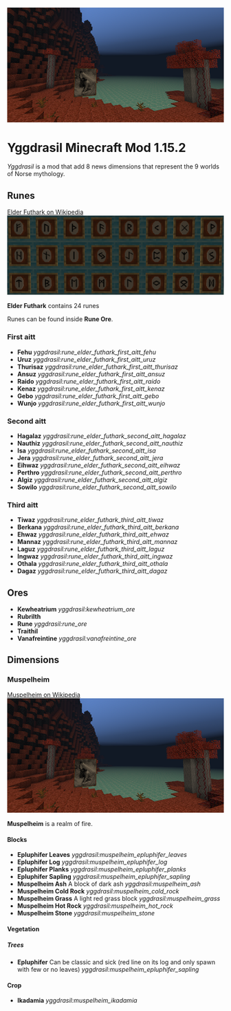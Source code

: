 ![Yggdrasil](https://raw.githubusercontent.com/DavidMontandon/Yggdrasil/master/help/screenshots/muspelheim.png)

# Yggdrasil Minecraft Mod 1.15.2
*Yggdrasil* is a mod that add 8 news dimensions that represent the 9 worlds of Norse mythology.

## Runes
[Elder Futhark on Wikipedia](https://en.wikipedia.org/wiki/Elder_Futhark)
![Screenshot](https://raw.githubusercontent.com/DavidMontandon/Yggdrasil/master/help/screenshots/runes.png)

**Elder Futhark** contains 24 runes

Runes can be found inside **Rune Ore**.

### First aitt
- **Fehu** *yggdrasil:rune_elder_futhark_first_aitt_fehu*
- **Uruz** *yggdrasil:rune_elder_futhark_first_aitt_uruz*
- **Thurisaz** *yggdrasil:rune_elder_futhark_first_aitt_thurisaz*
- **Ansuz** *yggdrasil:rune_elder_futhark_first_aitt_ansuz*
- **Raido** *yggdrasil:rune_elder_futhark_first_aitt_raido*
- **Kenaz** *yggdrasil:rune_elder_futhark_first_aitt_kenaz*
- **Gebo** *yggdrasil:rune_elder_futhark_first_aitt_gebo*
- **Wunjo** *yggdrasil:rune_elder_futhark_first_aitt_wunjo*

### Second aitt
- **Hagalaz** *yggdrasil:rune_elder_futhark_second_aitt_hagalaz*
- **Nauthiz** *yggdrasil:rune_elder_futhark_second_aitt_nauthiz*
- **Isa** *yggdrasil:rune_elder_futhark_second_aitt_isa*
- **Jera** *yggdrasil:rune_elder_futhark_second_aitt_jera*
- **Eihwaz** *yggdrasil:rune_elder_futhark_second_aitt_eihwaz*
- **Perthro** *yggdrasil:rune_elder_futhark_second_aitt_perthro*
- **Algiz** *yggdrasil:rune_elder_futhark_second_aitt_algiz*
- **Sowilo** *yggdrasil:rune_elder_futhark_second_aitt_sowilo*

### Third aitt
- **Tiwaz** *yggdrasil:rune_elder_futhark_third_aitt_tiwaz*
- **Berkana** *yggdrasil:rune_elder_futhark_third_aitt_berkana*
- **Ehwaz** *yggdrasil:rune_elder_futhark_third_aitt_ehwaz*
- **Mannaz** *yggdrasil:rune_elder_futhark_third_aitt_mannaz*
- **Laguz** *yggdrasil:rune_elder_futhark_third_aitt_laguz*
- **Ingwaz** *yggdrasil:rune_elder_futhark_third_aitt_ingwaz*
- **Othala** *yggdrasil:rune_elder_futhark_third_aitt_othala*
- **Dagaz** *yggdrasil:rune_elder_futhark_third_aitt_dagaz*

## Ores
- **Kewheatrium** *yggdrasil:kewheatrium_ore*
- **Rubrilth**
- **Rune** *yggdrasil:rune_ore*
- **Traithil**
- **Vanafreintine** *yggdrasil:vanafreintine_ore*

## Dimensions

### Muspelheim
[Muspelheim on Wikipedia](https://en.wikipedia.org/wiki/Muspelheim)
![Screenshot](https://raw.githubusercontent.com/DavidMontandon/Yggdrasil/master/help/screenshots/muspelheim.png)

**Muspelheim** is a realm of fire. 

#### Blocks
- **Epluphifer Leaves** *yggdrasil:muspelheim_epluphifer_leaves*
- **Epluphifer Log**  *yggdrasil:muspelheim_epluphifer_log*
- **Epluphifer Planks** *yggdrasil:muspelheim_epluphifer_planks*
- **Epluphifer Sapling** *yggdrasil:muspelheim_epluphifer_sapling*
- **Muspelheim Ash** A block of dark ash *yggdrasil:muspelheim_ash*
- **Muspelheim Cold Rock** *yggdrasil:muspelheim_cold_rock*
- **Muspelheim Grass** A light red grass block *yggdrasil:muspelheim_grass*
- **Muspelheim Hot Rock** *yggdrasil:muspelheim_hot_rock*
- **Muspelheim Stone** *yggdrasil:muspelheim_stone*

#### Vegetation
##### Trees
- **Epluphifer** Can be classic and sick (red line on its log and only spawn with few or no leaves) *yggdrasil:muspelheim_epluphifer_sapling*

#### Crop
- **Ikadamia** *yggdrasil:muspelheim_ikadamia*